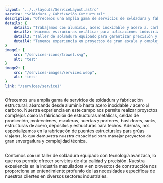 ```yaml
---
layout: "../../layouts/ServiceLayout.astro"
service: "Soldadura y Fabricación Estructural"
description: "Ofrecemos una amplia gama de servicios de soldadura y fabricación estructural, abarcando desde aluminio hasta acero inoxidable y acero al carbono."
details: {
    detail1: "Trabajamos con aluminio, acero inoxidable y acero al carbono.",
    detail2: "Hacemos estructuras metálicas para aplicaciones industriales.",
    detail3: "Taller de soldadura equipado para garantizar precisión y calidad.",
    detail4: "Tenemos experiencia en proyectos de gran escala y complejidad técnica."
}
image1: {
    src: "/services-icons/trowel.svg",
    alt: "test"
}
image2: {
    src: "/services-images/services.webp",
    alt: "test"
}
link: "/services/service1"
---
```


Ofrecemos una amplia gama de servicios de soldadura y fabricación estructural, abarcando desde aluminio hasta acero inoxidable y acero al carbono. Nuestra experiencia en este campo nos permite realizar proyectos complejos como la fabricación de estructuras metálicas, celdas de producción, protecciones, escaleras, puertas y portones, bastidores, racks, estructuras de acero, depósitos y estructuras para techos. Además, nos especializamos en la fabricación de puentes estructurales para grúas viajeras, lo que demuestra nuestra capacidad para manejar proyectos de gran envergadura y complejidad técnica.

<br />
Contamos con un taller de soldadura equipado con tecnología avanzada, lo que nos permite ofrecer servicios de alta calidad y precisión. Nuestra experiencia en la industria maquiladora y en proyectos de construcción nos proporciona un entendimiento profundo de las necesidades específicas de nuestros clientes en diversos sectores industriales.